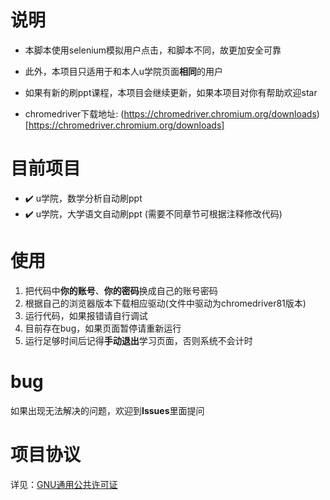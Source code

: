 # 说明

- 本脚本使用selenium模拟用户点击，和脚本不同，故更加安全可靠

- 此外，本项目只适用于和本人u学院页面**相同**的用户

- 如果有新的刷ppt课程，本项目会继续更新，如果本项目对你有帮助欢迎star

- chromedriver下载地址: (https://chromedriver.chromium.org/downloads)[https://chromedriver.chromium.org/downloads]

# 目前项目

- :heavy_check_mark: u学院，数学分析自动刷ppt
- :heavy_check_mark: u学院，大学语文自动刷ppt (需要不同章节可根据注释修改代码)

# 使用

1. 把代码中**你的账号**、**你的密码**换成自己的账号密码
2. 根据自己的浏览器版本下载相应驱动(文件中驱动为chromedriver81版本)
3. 运行代码，如果报错请自行调试
4. 目前存在bug，如果页面暂停请重新运行
5. 运行足够时间后记得**手动退出**学习页面，否则系统不会计时

# bug

如果出现无法解决的问题，欢迎到**Issues**里面提问

# 项目协议
详见：[GNU通用公共许可证](https://www.gnu.org/licenses/gpl-3.0.html)
